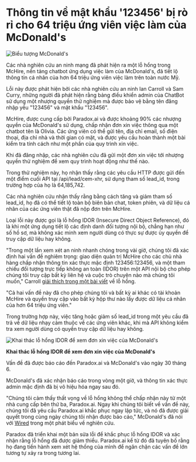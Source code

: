 # Thông tin về mật khẩu '123456' bị rò rỉ cho 64 triệu ứng viên việc làm của McDonald's

![Biểu tượng McDonald's](https://www.bleepstatic.com/content/hl-images/2024/03/15/mcdonalds-sign.jpg)

Các nhà nghiên cứu an ninh mạng đã phát hiện ra một lỗ hổng trong McHire, nền tảng chatbot ứng dụng việc làm của McDonald's, đã tiết lộ thông tin cá nhân của hơn 64 triệu ứng viên việc làm trên toàn nước Mỹ.

Lỗi này được phát hiện bởi các nhà nghiên cứu an ninh Ian Carroll và Sam Curry, những người đã phát hiện rằng bảng điều khiển admin của ChatBot sử dụng một nhượng quyền thử nghiệm mà được bảo vệ bằng tên đăng nhập yếu "123456" và mật khẩu "123456".

McHire, được cung cấp bởi Paradox.ai và được khoảng 90% các nhượng quyền của McDonald's sử dụng, chấp nhận đơn xin việc thông qua một chatbot tên là Olivia. Các ứng viên có thể gửi tên, địa chỉ email, số điện thoại, địa chỉ nhà và thời gian có mặt, và được yêu cầu hoàn thành một bài kiểm tra tính cách như một phần của quy trình xin việc.

Khi đã đăng nhập, các nhà nghiên cứu đã gửi một đơn xin việc tới nhượng quyền thử nghiệm để xem quy trình hoạt động như thế nào.

Trong thử nghiệm này, họ nhận thấy rằng các yêu cầu HTTP được gửi đến một điểm cuối API tại /api/lead/cem-xhr, sử dụng tham số lead\_id, trong trường hợp của họ là 64,185,742.

Các nhà nghiên cứu nhận thấy rằng bằng cách tăng và giảm tham số lead\_id, họ đã có thể tiết lộ toàn bộ biên bản chat, token phiên, và dữ liệu cá nhân của các ứng viên thật đã nộp đơn trên McHire.

Loại lỗi này được gọi là lỗ hổng IDOR (Insecure Direct Object Reference), đó là khi một ứng dụng tiết lộ các định danh đối tượng nội bộ, chẳng hạn như số hồ sơ, mà không xác minh xem người dùng có thực sự được ủy quyền để truy cập dữ liệu hay không.

"Trong một lần xem xét an ninh nhanh chóng trong vài giờ, chúng tôi đã xác định hai vấn đề nghiêm trọng: giao diện quản trị McHire cho các chủ nhà hàng chấp nhận thông tin xác thực mặc định 123456:123456, và một tham chiếu đối tượng trực tiếp không an toàn (IDOR) trên một API nội bộ cho phép chúng tôi truy cập bất kỳ liên hệ và cuộc trò chuyện nào mà chúng tôi muốn," Carroll [giải thích trong một bài viết](https://ian.sh/mcdonalds) về lỗ hổng.

"Cả hai vấn đề này đã cho phép chúng tôi và bất kỳ ai khác có tài khoản McHire và quyền truy cập vào bất kỳ hộp thư nào lấy được dữ liệu cá nhân của hơn 64 triệu ứng viên."

Trong trường hợp này, việc tăng hoặc giảm số lead\_id trong một yêu cầu đã trả về dữ liệu nhạy cảm thuộc về các ứng viên khác, khi mà API không kiểm tra xem người dùng có quyền truy cập dữ liệu hay không.

![Khai thác lỗ hổng IDOR để xem đơn xin việc của McDonald's](https://www.bleepstatic.com/images/news/security/m/mchire/idor-vulnerability/mchire-idor.jpg)

**Khai thác lỗ hổng IDOR để xem đơn xin việc của McDonald's**

Vấn đề đã được báo cáo đến Paradox.ai và McDonald's vào ngày 30 tháng 6.

McDonald's đã xác nhận báo cáo trong vòng một giờ, và thông tin xác thực admin mặc định đã bị vô hiệu hóa ngay sau đó.

"Chúng tôi cảm thấy thất vọng về lỗ hổng không thể chấp nhận này từ một nhà cung cấp bên thứ ba, Paradox.ai. Ngay khi chúng tôi biết về vấn đề này, chúng tôi đã yêu cầu Paradox.ai khắc phục ngay lập tức, và nó đã được giải quyết trong cùng ngày chúng tôi nhận được báo cáo," McDonald's đã nói với [Wired](https://www.wired.com/story/mcdonalds-ai-hiring-chat-bot-paradoxai/) trong một phát biểu về nghiên cứu.

Paradox đã triển khai một bản sửa lỗi để khắc phục lỗ hổng IDOR và xác nhận rằng lỗ hổng đã được giảm thiểu. Paradox.ai kể từ đó đã tuyên bố rằng họ đang tiến hành xem xét hệ thống của mình để ngăn chặn các vấn đề lớn tương tự xảy ra trong tương lai.